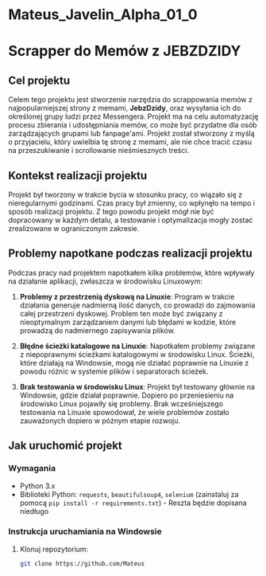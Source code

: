 # Mateus_Javelin_Alpha_01_0

# Scrapper do Memów z JEBZDZIDY

## Cel projektu

Celem tego projektu jest stworzenie narzędzia do scrappowania memów z najpopularniejszej strony z memami, **JebzDzidy**, oraz wysyłania ich do określonej grupy ludzi przez Messengera. Projekt ma na celu automatyzację procesu zbierania i udostępniania memów, co może być przydatne dla osób zarządzających grupami lub fanpage'ami. Projekt został stworzony z myślą o przyjacielu, który uwielbia tę stronę z memami, ale nie chce tracić czasu na przeszukiwanie i scrollowanie nieśmiesznych treści. 

## Kontekst realizacji projektu

Projekt był tworzony w trakcie bycia w stosunku pracy, co wiązało się z nieregularnymi godzinami. Czas pracy był zmienny, co wpłynęło na tempo i sposób realizacji projektu. Z tego powodu projekt mógł nie być dopracowany w każdym detalu, a testowanie i optymalizacja mogły zostać zrealizowane w ograniczonym zakresie.

## Problemy napotkane podczas realizacji projektu

Podczas pracy nad projektem napotkałem kilka problemów, które wpływały na działanie aplikacji, zwłaszcza w środowisku Linuxowym:

1. **Problemy z przestrzenią dyskową na Linuxie**: Program w trakcie działania generuje nadmierną ilość danych, co prowadzi do zajmowania całej przestrzeni dyskowej. Problem ten może być związany z nieoptymalnym zarządzaniem danymi lub błędami w kodzie, które prowadzą do nadmiernego zapisywania plików.

2. **Błędne ścieżki katalogowe na Linuxie**: Napotkałem problemy związane z niepoprawnymi ścieżkami katalogowymi w środowisku Linux. Ścieżki, które działają na Windowsie, mogą nie działać poprawnie na Linuxie z powodu różnic w systemie plików i separatorach ścieżek.

3. **Brak testowania w środowisku Linux**: Projekt był testowany głównie na Windowsie, gdzie działał poprawnie. Dopiero po przeniesieniu na środowisko Linux pojawiły się problemy. Brak wcześniejszego testowania na Linuxie spowodował, że wiele problemów zostało zauważonych dopiero w późnym etapie rozwoju.


## Jak uruchomić projekt

### Wymagania

- Python 3.x
- Biblioteki Python: `requests`, `beautifulsoup4`, `selenium` (zainstaluj za pomocą `pip install -r requirements.txt`) - Reszta będzie dopisana niedługo

### Instrukcja uruchamiania na Windowsie

1. Klonuj repozytorium:
   ```sh
   git clone https://github.com/Mateus
